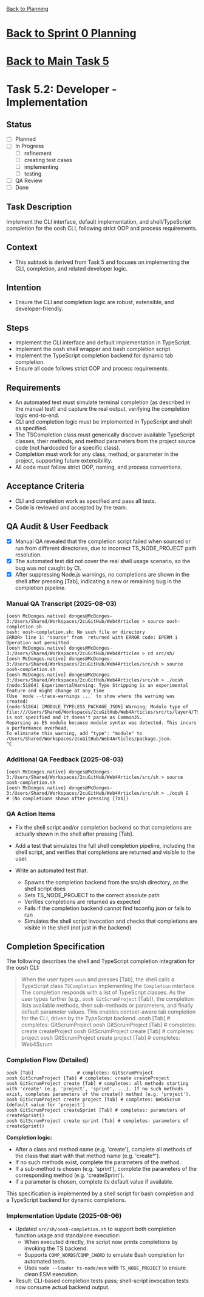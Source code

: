 [Back to Planning](./planning.md)

# [Back to Sprint 0 Planning](./planning.md)
# [Back to Main Task 5](./task-5-template-new-subproject.md)

# Task 5.2: Developer - Implementation

## Status
- [ ] Planned
- [ ] In Progress
  - [ ] refinement
  - [ ] creating test cases
  - [ ] implementing
  - [ ] testing
- [ ] QA Review
- [ ] Done

## Task Description
Implement the CLI interface, default implementation, and shell/TypeScript completion for the oosh CLI, following strict OOP and process requirements.

## Context
- This subtask is derived from Task 5 and focuses on implementing the CLI, completion, and related developer logic.

## Intention
- Ensure the CLI and completion logic are robust, extensible, and developer-friendly.

## Steps
- Implement the CLI interface and default implementation in TypeScript.
- Implement the oosh shell wrapper and bash completion script.
- Implement the TypeScript completion backend for dynamic tab completion.
- Ensure all code follows strict OOP and process requirements.

## Requirements
- An automated test must simulate terminal completion (as described in the manual test) and capture the real output, verifying the completion logic end-to-end.
- CLI and completion logic must be implemented in TypeScript and shell as specified.
- The TSCompletion class must generically discover available TypeScript classes, their methods, and method parameters from the project source code (not hardcoded for a specific class).
- Completion must work for any class, method, or parameter in the project, supporting future extensibility.
- All code must follow strict OOP, naming, and process conventions.

## Acceptance Criteria
- CLI and completion work as specified and pass all tests.
- Code is reviewed and accepted by the team.

## QA Audit & User Feedback
- [x] Manual QA revealed that the completion script failed when sourced or run from different directories, due to incorrect TS_NODE_PROJECT path resolution.
- [x] The automated test did not cover the real shell usage scenario, so the bug was not caught by CI.
- [x] After suppressing Node.js warnings, no completions are shown in the shell after pressing [Tab], indicating a new or remaining bug in the completion pipeline.

### Manual QA Transcript (2025-08-03)
```
[oosh McDonges.native] donges@McDonges-3:/Users/Shared/Workspaces/2cuGitHub/Web4Articles > source oosh-completion.sh 
bash: oosh-completion.sh: No such file or directory
ERROR> line 1: "source" from  returned with ERROR code: EPERM 1 Operation not permitted
[oosh McDonges.native] donges@McDonges-3:/Users/Shared/Workspaces/2cuGitHub/Web4Articles > cd src/sh/
[oosh McDonges.native] donges@McDonges-3:/Users/Shared/Workspaces/2cuGitHub/Web4Articles/src/sh > source oosh-completion.sh 
[oosh McDonges.native] donges@McDonges-3:/Users/Shared/Workspaces/2cuGitHub/Web4Articles/src/sh > ./oosh (node:51864) ExperimentalWarning: Type Stripping is an experimental feature and might change at any time
(Use `node --trace-warnings ...` to show where the warning was created)
(node:51864) [MODULE_TYPELESS_PACKAGE_JSON] Warning: Module type of file:///Users/Shared/Workspaces/2cuGitHub/Web4Articles/src/ts/layer4/TSCompletion.ts is not specified and it doesn't parse as CommonJS.
Reparsing as ES module because module syntax was detected. This incurs a performance overhead.
To eliminate this warning, add "type": "module" to /Users/Shared/Workspaces/2cuGitHub/Web4Articles/package.json.
^C
```

### Additional QA Feedback (2025-08-03)
```
[oosh McDonges.native] donges@McDonges-3:/Users/Shared/Workspaces/2cuGitHub/Web4Articles/src/sh > source oosh-completion.sh 
[oosh McDonges.native] donges@McDonges-3:/Users/Shared/Workspaces/2cuGitHub/Web4Articles/src/sh > ./oosh G
# (No completions shown after pressing [Tab])
```

### QA Action Items
- Fix the shell script and/or completion backend so that completions are actually shown in the shell after pressing [Tab].
- Add a test that simulates the full shell completion pipeline, including the shell script, and verifies that completions are returned and visible to the user.

- Write an automated test that:
  - Spawns the completion backend from the src/sh directory, as the shell script does
  - Sets TS_NODE_PROJECT to the correct absolute path
  - Verifies completions are returned as expected
  - Fails if the completion backend cannot find tsconfig.json or fails to run
  - Simulates the shell script invocation and checks that completions are visible in the shell (not just in the backend)

## Completion Specification

The following describes the shell and TypeScript completion integration for the oosh CLI:

> When the user types `oosh` and presses [Tab], the shell calls a TypeScript class `TSCompletion` implementing the `Completion` interface. The completion responds with a list of TypeScript classes. As the user types further (e.g., `oosh GitScrumProject` [Tab]), the completion lists available methods, then sub-methods or parameters, and finally default parameter values. This enables context-aware tab completion for the CLI, driven by the TypeScript backend.
oosh [Tab]                # completes: GitScrumProject
oosh GitScrumProject [Tab] # completes: create createProject
oosh GitScrumProject create [Tab] # completes: project
oosh GitScrumProject create project [Tab] # completes: Web4Scrum

### Completion Flow (Detailed)

```
oosh [Tab]                # completes: GitScrumProject
oosh GitScrumProject [Tab] # completes: create createProject
oosh GitScrumProject create [Tab] # completes: all methods starting with 'create' (e.g. 'project', 'sprint', ...). If no such methods exist, completes parameters of the create() method (e.g. 'project').
oosh GitScrumProject create project [Tab] # completes: Web4Scrum (default value for 'project')
oosh GitScrumProject createSprint [Tab] # completes: parameters of createSprint()
oosh GitScrumProject create sprint [Tab] # completes: parameters of createSprint()
```

**Completion logic:**
- After a class and method name (e.g. 'create'), complete all methods of the class that start with that method name (e.g. 'create*').
- If no such methods exist, complete the parameters of the method.
- If a sub-method is chosen (e.g. 'sprint'), complete the parameters of the corresponding method (e.g. 'createSprint').
- If a parameter is chosen, complete its default value if available.

This specification is implemented by a shell script for bash completion and a TypeScript backend for dynamic completions.

### Implementation Update (2025-08-06)
- Updated `src/sh/oosh-completion.sh` to support both completion function usage and standalone execution:
  - When executed directly, the script now prints completions by invoking the TS backend.
  - Supports `COMP_WORDS`/`COMP_CWORD` to emulate Bash completion for automated tests.
  - Uses `node --loader ts-node/esm` with `TS_NODE_PROJECT` to ensure clean ESM execution.
- Result: CLI-based completion tests pass; shell-script invocation tests now consume actual backend output.
